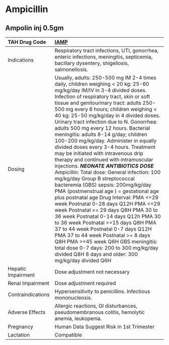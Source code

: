 # Ampicillin

## Ampolin inj 0.5gm

| TAH Drug Code      | [IAMP](https://www.tahsda.org.tw/drugs/hissearch.php?drug_code=IAMP)                                                                                                                                                                                                                                                                                                                                                                                                                                                                                                                                                                                                                                                                                                                                                                                                                                                                                                                                                                                                                                                                                                                                                                           |
|:-------------------|:-----------------------------------------------------------------------------------------------------------------------------------------------------------------------------------------------------------------------------------------------------------------------------------------------------------------------------------------------------------------------------------------------------------------------------------------------------------------------------------------------------------------------------------------------------------------------------------------------------------------------------------------------------------------------------------------------------------------------------------------------------------------------------------------------------------------------------------------------------------------------------------------------------------------------------------------------------------------------------------------------------------------------------------------------------------------------------------------------------------------------------------------------------------------------------------------------------------------------------------------------|
| Indications        | Respiratory tract infections, UTI, gonorrhea, enteric infections, meningitis, septicemia, bacillary dysentery, shigellosis, salmonellosis.                                                                                                                                                                                                                                                                                                                                                                                                                                                                                                                                                                                                                                                                                                                                                                                                                                                                                                                                                                                                                                                                                                     |
| Dosing             | Usually, adults: 250-500 mg IM 2-4 times daily, children weighing < 20 kg: 25-60 mg/kg/day IM/IV in 3-4 divided doses. Infection of respiratory tract, skin or soft tissue and genitourinary tract: adults 250-500 mg every 6 hours; children weighing < 40 kg: 25-50 mg/kg/day in 4 divided doses. Urinary tract infection due to N. Gonorrhea: adults 500 mg every 12 hours. Bacterial meningitis: adults 8-14 g/day; children 100-200 mg/kg/day. Administer in equally divided doses every 3-4 hours. Treatment may be initiated with intravenous drip therapy and continued with intramuscular injections. *****NEONATE ANTIBIOTICS DOSE***** Ampicillin: Total dose: General infection: 100 mg/kg/day Group B streptococcal bacteremia (GBS) sepsis: 200mg/kg/day PMA (postmenstrual age ) = gestational age plus postnatal age Drug Interval: PMA <=29 week Postnatal 0-28 days Q12H PMA <=29 week Postnatal >= 29 days Q8H PMA 30 to 36 week Postnatal 0-14 days Q12h PMA 30 to 36 week Postnatal >=15 days Q8H PMA 37 to 44 week Postnatal 0-7 days Q12H PMA 37 to 44 week Postnatal >= 8 days Q8H PMA >=45 week Q6H GBS meningitis: total dose 0-7 days: 200 to 300 mg/kg/day divided Q8H 8 days and older: 300 mg/kg/day divided Q6H |
| Hepatic Impairment | Dose adjustment not necessary                                                                                                                                                                                                                                                                                                                                                                                                                                                                                                                                                                                                                                                                                                                                                                                                                                                                                                                                                                                                                                                                                                                                                                                                                  |
| Renal Impairment   | Dose adjustment required                                                                                                                                                                                                                                                                                                                                                                                                                                                                                                                                                                                                                                                                                                                                                                                                                                                                                                                                                                                                                                                                                                                                                                                                                       |
| Contraindications  | Hypersensitivity to penicillins. Infectious mononucleosis.                                                                                                                                                                                                                                                                                                                                                                                                                                                                                                                                                                                                                                                                                                                                                                                                                                                                                                                                                                                                                                                                                                                                                                                     |
| Adverse Effects    | Allergic reactions, GI disturbances, pseudomembranous colitis, hemolytic anemia, leukopenia.                                                                                                                                                                                                                                                                                                                                                                                                                                                                                                                                                                                                                                                                                                                                                                                                                                                                                                                                                                                                                                                                                                                                                   |
| Pregnancy          | Human Data Suggest Risk in 1st Trimester                                                                                                                                                                                                                                                                                                                                                                                                                                                                                                                                                                                                                                                                                                                                                                                                                                                                                                                                                                                                                                                                                                                                                                                                       |
| Lactation          | Compatible                                                                                                                                                                                                                                                                                                                                                                                                                                                                                                                                                                                                                                                                                                                                                                                                                                                                                                                                                                                                                                                                                                                                                                                                                                     |

